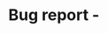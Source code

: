 # Bug report - <title>

## Expected behaviour


## Actual behaviour


## Steps to reproduce
- [ ] Can be reproduced
1. ...
2. ...
3. ...

## Any other comments?


## Technical details
Browser used:
